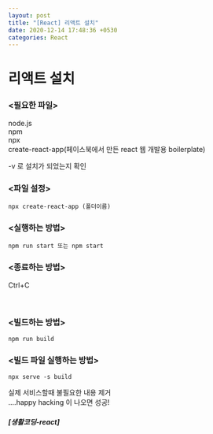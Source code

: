```yaml
---
layout: post
title: "[React] 리액트 설치"
date: 2020-12-14 17:48:36 +0530
categories: React
---
```


# 리액트 설치

### <필요한 파일>

node.js  
npm  
npx  
create-react-app(페이스북에서 만든 react 웹 개발용 boilerplate)

-v 로 설치가 되었는지 확인

### <파일 설정>

```
npx create-react-app (폴더이름)
```

### <실행하는 방법>

```
npm run start 또는 npm start
```

### <종료하는 방법>

Ctrl+C

<br>

### <빌드하는 방법>

```
npm run build
```

### <빌드 파일 실행하는 방법>

```
npx serve -s build
```

실제 서비스할때 불필요한 내용 제거  
....happy hacking 이 나오면 성공!

##### [생활코딩-react]
